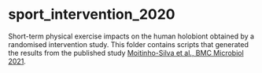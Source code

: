 # sport_intervention_2020
Short-term physical exercise impacts on the human holobiont obtained by a randomised intervention study. This folder contains scripts that generated the results from the published study [Moitinho-Silva et al., BMC Microbiol 2021](https://doi.org/10.1186/s12866-021-02214-1).
